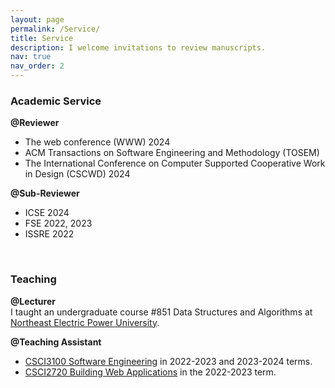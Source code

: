 ```yaml
---
layout: page
permalink: /Service/
title: Service
description: I welcome invitations to review manuscripts.
nav: true
nav_order: 2
---
```


### Academic Service

<b>@Reviewer</b> 
- The web conference (WWW) 2024
- ACM Transactions on Software Engineering and Methodology (TOSEM)
- The International Conference on Computer Supported Cooperative Work in Design (CSCWD) 2024

<b>@Sub-Reviewer</b> 
- ICSE 2024
- FSE 2022, 2023
- ISSRE 2022

<br>

### Teaching

<b>@Lecturer</b>  
I taught an undergraduate course #851 Data Structures and Algorithms at <a href="https://en.neepu.edu.cn/">Northeast Electric Power University</a>.

<b>@Teaching Assistant</b>  
- <a href="https://proj.cse.cuhk.edu.hk/csci3100/">CSCI3100 Software Engineering</a> in 2022-2023 and 2023-2024 terms.
- <a href="https://www.cse.cuhk.edu.hk/academics/ug-course-list/csci2720/">CSCI2720 Building Web Applications</a> in the 2022-2023 term.
